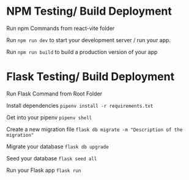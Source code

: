 # NPM Testing/ Build Deployment

Run npm Commands from react-vite folder

Run `npm run dev` to start your development server / run your app. 

Run `npm run build` to build a production version of your app


# Flask Testing/ Build Deployment
Run Flask Command from Root Folder

Install dependencies `pipenv install -r requirements.txt`

Get into your pipenv `pipenv shell` 

Create a new migration file `flask db migrate -m "Description of the migration"` 

Migrate your database `flask db upgrade`

Seed your database `flask seed all`

Run your Flask app `flask run`